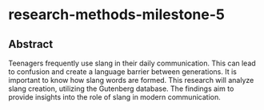 # research-methods-milestone-5

## Abstract

Teenagers frequently use slang in their daily communication. This can lead to confusion and create a language barrier between generations. It is important to know how slang words are formed. This research will analyze slang creation, utilizing the Gutenberg database. The findings aim to provide insights into the role of slang in modern communication.
